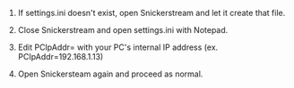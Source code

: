 1) If settings.ini doesn't exist, open Snickerstream and let it create that file.

2) Close Snickerstream and open settings.ini with Notepad.

3) Edit PCIpAddr= with your PC's internal IP address (ex. PCIpAddr=192.168.1.13)

4) Open Snickersteam again and proceed as normal.
